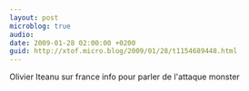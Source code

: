 ```yaml
---
layout: post
microblog: true
audio: 
date: 2009-01-28 02:00:00 +0200
guid: http://xtof.micro.blog/2009/01/28/t1154689448.html
---
```

Olivier Iteanu sur france info pour parler de l'attaque monster
